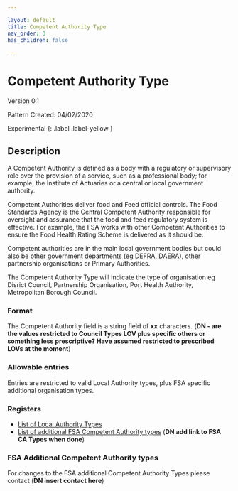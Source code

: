 ```yaml
---

layout: default
title: Competent Authority Type
nav_order: 3
has_children: false

---
```

# Competent Authority Type

Version 0.1

Pattern Created: 04/02/2020

Experimental
{: .label .label-yellow }

## Description 
A Competent Authority is defined as a body with a regulatory or supervisory role over the provision of a service, such as a professional body; for example, the Institute of Actuaries or a central or local government authority.

Competent Authorities deliver food and Feed official controls.  The Food Standards Agency is the Central Competent Authority responsible for oversight and assurance that the food and feed regulatory system is effective.  For example, the FSA works with other Competent Authorities to ensure the Food Health Rating Scheme is delivered as it should be.

Competent authorities are in the main local government bodies but could also be other government departments (eg DEFRA, DAERA), other partnership organisations or Primary Authorities.

The Competent Authority Type will indicate the type of organisation eg Disrict Council, Partnership Organisation, Port Health Authority, Metropolitan Borough Council.

### Format

The Competent Authority field is a string field of **xx** characters.  (**DN - are the values restricted to Council Types LOV plus specific others or something less prescriptive?  Have assumed restricted to prescribed LOVs at the moment**)

### Allowable entries

Entries are restricted to valid Local Authority types, plus FSA specific additional organisation types.

### Registers
-   [List of Local Authority Types](https://www.registers.service.gov.uk/registers/local-authority-type)
-   [List of additional FSA Competent Authority types](https://data.food.gov.uk/codes/blahblahblah) (**DN add link to FSA CA Types when done**)

### FSA Additional Competent Authority types

For changes to the FSA additional Competent Authority Types please contact (**DN insert contact here**)
